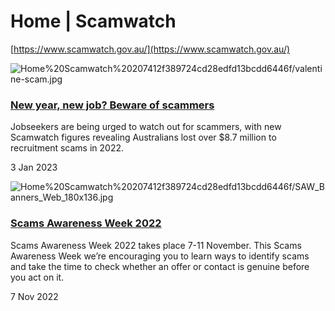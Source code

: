# Home | Scamwatch

[https://www.scamwatch.gov.au/](https://www.scamwatch.gov.au/)

![Home%20Scamwatch%20207412f389724cd28edfd13bcdd6446f/valentine-scam.jpg](Home%20Scamwatch%20207412f389724cd28edfd13bcdd6446f/valentine-scam.jpg)

### [New year, new job? Beware of scammers](https://www.scamwatch.gov.au/news-alerts/new-year-new-job-beware-of-scammers)

Jobseekers are being urged to watch out for scammers, with new Scamwatch figures revealing Australians lost over $8.7 million to recruitment scams in 2022.

3 Jan 2023

![Home%20Scamwatch%20207412f389724cd28edfd13bcdd6446f/SAW_Banners_Web_180x136.jpg](Home%20Scamwatch%20207412f389724cd28edfd13bcdd6446f/SAW_Banners_Web_180x136.jpg)

### [Scams Awareness Week 2022](https://www.scamwatch.gov.au/news-alerts/scams-awareness-week-2022)

Scams Awareness Week 2022 takes place 7-11 November. This Scams Awareness Week we’re encouraging you to learn ways to identify scams and take the time to check whether an offer or contact is genuine before you act on it.

7 Nov 2022